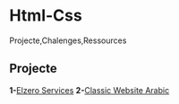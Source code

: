 # Html-Css
 Projecte,Chalenges,Ressources
 
## **Projecte**
**1-**[Elzero Services](https://elszero-services.netlify.app/)
**2-**[Classic Website Arabic]([https://elszero-services.netlify.app/](https://classic-website-arabic.netlify.app/))
